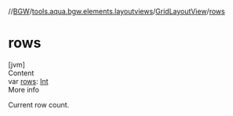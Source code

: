 //[BGW](../../../index.md)/[tools.aqua.bgw.elements.layoutviews](../index.md)/[GridLayoutView](index.md)/[rows](rows.md)



# rows  
[jvm]  
Content  
var [rows](rows.md): [Int](https://kotlinlang.org/api/latest/jvm/stdlib/kotlin/-int/index.html)  
More info  


Current row count.

  



